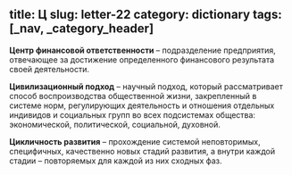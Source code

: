 title: Ц
slug: letter-22
category: dictionary
tags: [_nav, _category_header]
---

**Центр финансовой ответственности** – подразделение предприятия, отвечающее за достижение определенного финансового результата своей деятельности.

**Цивилизационный подход** – научный подход, который рассматривает способ воспроизводства общественной жизни, закрепленный в системе норм, регулирующих деятельность и отношения отдельных индивидов и социальных групп во всех подсистемах общества: экономической, политической, социальной, духовной.

**Цикличность развития** – прохождение системой неповторимых, специфичных, качественно новых стадий развития, а внутри каждой стадии – повторяемых для каждой из них сходных фаз.
